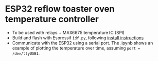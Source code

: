 # ESP32 reflow toaster oven temperature controller
- To be used with relays + MAX6675 temperature IC (SPI)
- Build and flash with Espressif `idf.py`, following [install instructions](https://docs.espressif.com/projects/esp-idf/en/latest/esp32/get-started/linux-macos-setup.html)
- Communicate with the ESP32 using a serial port.
The .ipynb shows an example of plotting the temperature over time, assuming `port = /dev/ttyUSB1`.

